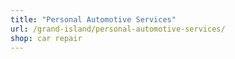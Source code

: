 ```yaml
---
title: "Personal Automotive Services"
url: /grand-island/personal-automotive-services/
shop: car repair
---
```


